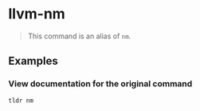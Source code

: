 # llvm-nm

> This command is an alias of `nm`.

## Examples

### View documentation for the original command

```bash
tldr nm
```
